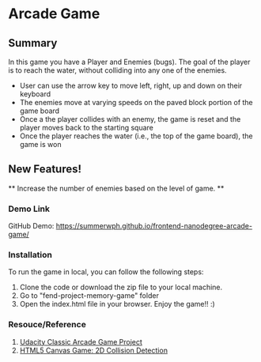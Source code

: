 # Arcade Game

## Summary
In this game you have a Player and Enemies (bugs). The goal of the player is to reach the water, without colliding into any one of the enemies.
  -  User can use the arrow key to move left, right, up and down on their keyboard
  - The enemies move at varying speeds on the paved block portion of the game board
  - Once a the player collides with an enemy, the game is reset and the player moves back to the starting square
  - Once the player reaches the water (i.e., the top of the game board), the game is won

## New Features!
** Increase the number of enemies based on the level of game. **

### Demo Link
GitHub Demo: https://summerwph.github.io/frontend-nanodegree-arcade-game/

### Installation
To run the game in local, you can follow the following steps:
1. Clone the code or download the zip file to your local machine.
2. Go to "fend-project-memory-game" folder
3. Open the index.html file in your browser.
   Enjoy the game!! :)

### Resouce/Reference
1. [Udacity Classic Arcade Game Project ](https://www.diigo.com/outliner/fj3m65/Udacity-Classic-Arcade-Game-Project-(project-%233)?key=al7ek43dms)
2. [HTML5 Canvas Game: 2D Collision Detection](http://blog.sklambert.com/html5-canvas-game-2d-collision-detection#d-collision-detection)
